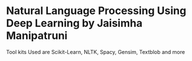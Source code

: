 # Natural Language Processing Using Deep Learning by Jaisimha Manipatruni 
Tool kits Used are 
Scikit-Learn, NLTK, Spacy, Gensim, Textblob and more
